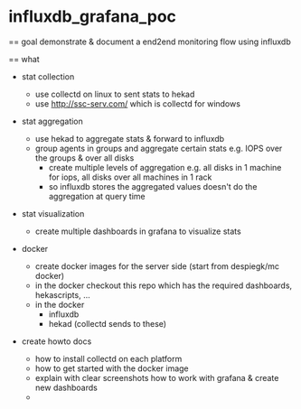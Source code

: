 influxdb_grafana_poc
====================

== goal demonstrate & document a end2end monitoring flow using influxdb

== what

* stat collection
  * use collectd on linux to sent stats to hekad
  * use http://ssc-serv.com/ which is collectd for windows

* stat aggregation
  * use hekad to aggregate stats & forward to influxdb
  * group agents in groups and aggregate certain stats e.g. IOPS over the groups & over all disks
    * create multiple levels of aggregation e.g. all disks in 1 machine for iops, all disks over all machines in 1 rack
    * so influxdb stores the aggregated values doesn't do the aggregation at query time

* stat visualization
  * create multiple dashboards in grafana to visualize stats

* docker 
  * create docker images for the server side (start from despiegk/mc docker) 
  * in the docker checkout this repo which has the required dashboards, hekascripts, ...
  * in the docker
    * influxdb
    * hekad (collectd sends to these)

* create howto docs
  * how to install collectd on each platform
  * how to get started with the docker image
  * explain with clear screenshots how to work with grafana & create new dashboards
  * 
  

